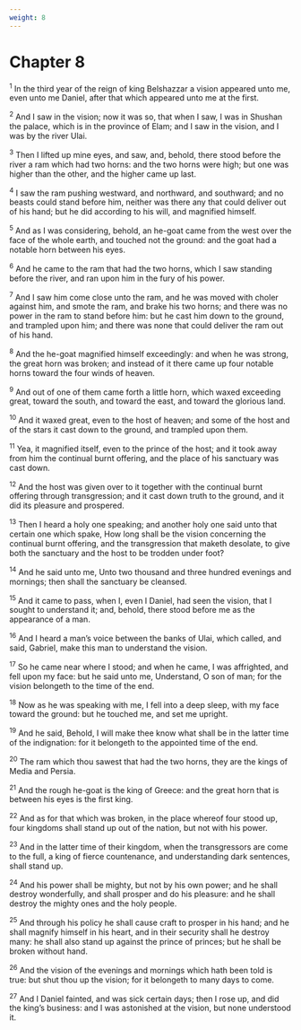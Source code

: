 ```yaml
---
weight: 8
---
```


# Chapter 8

<sup>1</sup> In the third year of the reign of king Belshazzar a vision appeared unto me, even unto me Daniel, after that which appeared unto me at the first. 

<sup>2</sup> And I saw in the vision; now it was so, that when I saw, I was in Shushan the palace, which is in the province of Elam; and I saw in the vision, and I was by the river Ulai. 

<sup>3</sup> Then I lifted up mine eyes, and saw, and, behold, there stood before the river a ram which had two horns: and the two horns were high; but one was higher than the other, and the higher came up last. 

<sup>4</sup> I saw the ram pushing westward, and northward, and southward; and no beasts could stand before him, neither was there any that could deliver out of his hand; but he did according to his will, and magnified himself. 

<sup>5</sup> And as I was considering, behold, an he-goat came from the west over the face of the whole earth, and touched not the ground: and the goat had a notable horn between his eyes. 

<sup>6</sup> And he came to the ram that had the two horns, which I saw standing before the river, and ran upon him in the fury of his power. 

<sup>7</sup> And I saw him come close unto the ram, and he was moved with choler against him, and smote the ram, and brake his two horns; and there was no power in the ram to stand before him: but he cast him down to the ground, and trampled upon him; and there was none that could deliver the ram out of his hand. 

<sup>8</sup> And the he-goat magnified himself exceedingly: and when he was strong, the great horn was broken; and instead of it there came up four notable horns toward the four winds of heaven. 

<sup>9</sup> And out of one of them came forth a little horn, which waxed exceeding great, toward the south, and toward the east, and toward the glorious land. 

<sup>10</sup> And it waxed great, even to the host of heaven; and some of the host and of the stars it cast down to the ground, and trampled upon them. 

<sup>11</sup> Yea, it magnified itself, even to the prince of the host; and it took away from him the continual burnt offering, and the place of his sanctuary was cast down. 

<sup>12</sup> And the host was given over to it together with the continual burnt offering through transgression; and it cast down truth to the ground, and it did its pleasure and prospered. 

<sup>13</sup> Then I heard a holy one speaking; and another holy one said unto that certain one which spake, How long shall be the vision concerning the continual burnt offering, and the transgression that maketh desolate, to give both the sanctuary and the host to be trodden under foot? 

<sup>14</sup> And he said unto me, Unto two thousand and three hundred evenings and mornings; then shall the sanctuary be cleansed. 

<sup>15</sup> And it came to pass, when I, even I Daniel, had seen the vision, that I sought to understand it; and, behold, there stood before me as the appearance of a man. 

<sup>16</sup> And I heard a man’s voice between the banks of Ulai, which called, and said, Gabriel, make this man to understand the vision. 

<sup>17</sup> So he came near where I stood; and when he came, I was affrighted, and fell upon my face: but he said unto me, Understand, O son of man; for the vision belongeth to the time of the end. 

<sup>18</sup> Now as he was speaking with me, I fell into a deep sleep, with my face toward the ground: but he touched me, and set me upright. 

<sup>19</sup> And he said, Behold, I will make thee know what shall be in the latter time of the indignation: for it belongeth to the appointed time of the end. 

<sup>20</sup> The ram which thou sawest that had the two horns, they are the kings of Media and Persia. 

<sup>21</sup> And the rough he-goat is the king of Greece: and the great horn that is between his eyes is the first king. 

<sup>22</sup> And as for that which was broken, in the place whereof four stood up, four kingdoms shall stand up out of the nation, but not with his power. 

<sup>23</sup> And in the latter time of their kingdom, when the transgressors are come to the full, a king of fierce countenance, and understanding dark sentences, shall stand up. 

<sup>24</sup> And his power shall be mighty, but not by his own power; and he shall destroy wonderfully, and shall prosper and do his pleasure: and he shall destroy the mighty ones and the holy people. 

<sup>25</sup> And through his policy he shall cause craft to prosper in his hand; and he shall magnify himself in his heart, and in their security shall he destroy many: he shall also stand up against the prince of princes; but he shall be broken without hand. 

<sup>26</sup> And the vision of the evenings and mornings which hath been told is true: but shut thou up the vision; for it belongeth to many days to come. 

<sup>27</sup> And I Daniel fainted, and was sick certain days; then I rose up, and did the king’s business: and I was astonished at the vision, but none understood it. 


